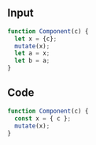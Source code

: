 
## Input

```javascript
function Component(c) {
  let x = {c};
  mutate(x);
  let a = x;
  let b = a;
}

```

## Code

```javascript
function Component(c) {
  const x = { c };
  mutate(x);
}

```
      